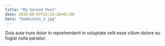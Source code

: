 ```yaml
---
title: "My Second Post"
date: 2018-08-07T22:52:28+01:00
hero: "badminton_2.jpg"
---
```

Duis aute irure dolor in reprehenderit in voluptate velit esse
cillum dolore eu fugiat nulla pariatur.

